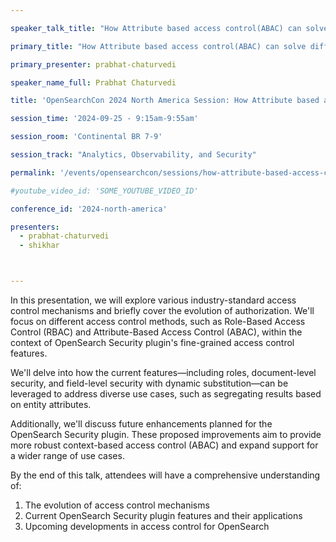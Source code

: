 ```yaml
---

speaker_talk_title: "How Attribute based access control(ABAC) can solve different customer use-cases and be the future of FGAC"

primary_title: "How Attribute based access control(ABAC) can solve different customer use-cases and be the future of FGAC"

primary_presenter: prabhat-chaturvedi

speaker_name_full: Prabhat Chaturvedi

title: 'OpenSearchCon 2024 North America Session: How Attribute based access control(ABAC) can solve different customer use-cases and be the future of FGAC'

session_time: '2024-09-25 - 9:15am-9:55am' 

session_room: 'Continental BR 7-9' 

session_track: "Analytics, Observability, and Security" 

permalink: '/events/opensearchcon/sessions/how-attribute-based-access-control(abac)-can-solve-different-customer-usecases-and-be-the-future-of-fgac.html' 

#youtube_video_id: 'SOME_YOUTUBE_VIDEO_ID' 

conference_id: '2024-north-america' 

presenters: 
  - prabhat-chaturvedi
  - shikhar



---
```

In this presentation, we will explore various industry-standard access control mechanisms and briefly cover the evolution of authorization. We'll focus on different access control methods, such as Role-Based Access Control (RBAC) and Attribute-Based Access Control (ABAC), within the context of OpenSearch Security plugin's fine-grained access control features.

We'll delve into how the current features—including roles, document-level security, and field-level security with dynamic substitution—can be leveraged to address diverse use cases, such as segregating results based on entity attributes.

Additionally, we'll discuss future enhancements planned for the OpenSearch Security plugin. These proposed improvements aim to provide more robust context-based access control (ABAC) and expand support for a wider range of use cases.

By the end of this talk, attendees will have a comprehensive understanding of:
1. The evolution of access control mechanisms
2. Current OpenSearch Security plugin features and their applications
3. Upcoming developments in access control for OpenSearch


